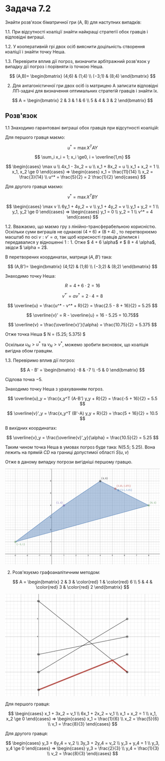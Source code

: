# Задача 7.2

Знайти розв'язок біматричної гри (A, B) для наступних випадків:

1.1. При відсутності коаліції знайти найкращі стратегії обох гравців і відповідні виграші.

1.2. У кооперативній грі двох осіб вияснити доцільність створення коаліції і знайти точку Неша.

1.3. Перевірити вплив дії погроз, визначити арбітражний розв'язок у випадку дії погроз і
порівняти із точкою Неша.

$$ (A,B)= \begin{bmatrix}
   (4;6)   & (1;4) \\
   (−3;1) & (8;4)
\end{bmatrix}
$$

2. Для антагоністичної гри двох осіб із матрицею А записати відповідні ЛП-задачі для визначення оптимальних стратегій гравців і знайти їх.

$$ A = \begin{bmatrix}
   2 & 3 & 1 & 6 \\
   5 & 4 & 3 & 2
\end{bmatrix}
$$

## Розв'язок

1.1 Знаходимо гарантовані виграші обох гравців при відсутності коаліцій: 

Для першого гравця маємо:

$$ u^* = \max X^T AY $$

$$ \sum_i x_i = 1; x_i \ge0, i = \overline{1,m} $$

$$ \begin{cases}
    \max u \\
  4x_1 - 3x_2 = u \\
    x_1 + 8x_2 = u \\
    x_1 + x_2 = 1 \\
    x_1, x_2 \ge 0
\end{cases} ⇒ \begin{cases}
   x_1 = \frac{11}{14} \\
   x_2 = \frac{3}{14} \\
   u^* = \frac{5}{2} = 2 \frac{1}{2}
\end{cases}
$$

Для другого гравця маємо:

$$ v^* = \max X^T BY $$

$$ \begin{cases}
    \max v \\
  6y_1 + 4y_2 = v \\
    y_1 + 4y_2 = v \\
    y_1 + y_2 = 1 \\
    y_1, y_2 \ge 0
\end{cases} ⇒ \begin{cases}
   y_1 = 0 \\
   y_2 = 1 \\
   v^* = 4
\end{cases}
$$

1.2. Вважаємо, що маємо гру з лінійно-трансферабельною корисністю. Оскільки суми виграшів не однакові $(4 + 6)$ ≠ $(8 + 4)$ , то перетворюємо масштаб по осі $v:v'=\alpha$, так щоб корисності гравців ділилися і передавалися у відношенні $1:1$. Отже $ 4 + 6 \alpha$ ≠ $ 8 + 4 \alpha$, звідси $ \alpha = 2$.

В перетворених координатах, матриця $(A, B')$ така:

$$ (A,B')= \begin{bmatrix}
   (4;12)   & (1;8) \\
   (−3;2) & (8;2)
\end{bmatrix}
$$

Знаходимо точку Неша:

$$ R=4+6\cdot2=16 $$ 

$$ v^{*'} = \alpha v^* = 2 \cdot 4 = 8 $$

$$ \overline{u} = \frac{u^* - v^* + R}{2} = \frac{2.5 - 8 + 16}{2} = 5.25 $$

$$ \overline{v}' = R - \overline{u} =  16 - 5.25 = 10.75$$

$$ \overline{v} = \frac{\overline{v}'}{\alpha} = \frac{10.75}{2} = 5.375 $$

Отже точка Неша $ N = (5.25; 5.375) $

Оскільки $u_N > u^*$ та $v_N > v^*$, можемо зробити висновок, що коаліція вигідна обом гравцям.

1.3. Перевіримо вплив дії погроз:

$$ A - B' = \begin{bmatrix}
   -8 & -7 \\
   -5 & 0
\end{bmatrix}
$$

Сідлова точка $−5$.

Знаходимо точку Неша з урахуванням погроз.

$$ \overline{u}_y = \frac{x_y^T (A-B') y_y + R}{2} = \frac{-5 + 16}{2} = 5.5 $$

$$ \overline{v}'_y = \frac{x_y^T (B'-A) y_y + R}{2} = \frac{5 + 16}{2} = 10.5 $$

В вихідних координатах:

$$ \overline{v}_y = \frac{\overline{v}'_y}{\alpha} = \frac{10.5}{2} = 5.25 $$

Таким чином точка Неша в умовах погроз буде така: N(5.5; 5.25). Вона лежить на прямій $CD$ на границі допустимої області $S(u,v)$

Отже в даному випадку погрози вигідніші першому гравцю.

![img-7-1](img-7-1.png)

2. Розв'язуємо графоаналітичним методом:

$$ A = \begin{bmatrix}
   2 & 3 & \color{red} 1 & \color{red} 6 \\
   5 & 4 & \color{red} 3 & \color{red} 2
\end{bmatrix}
$$

![img-7-1-1](img-7-1-1.png)

Для першого гравця:

$$ \begin{cases}
  x_1 + 3x_2 = v_1 \\
    6x_1 + 2x_2 = v_1 \\
    x_1 + x_2 = 1 \\
    x_1, x_2 \ge 0
\end{cases} ⇒ \begin{cases}
   x_1 = \frac{1}{6} \\
   x_2 = \frac{5}{6} \\
   v_1 = \frac{8}{3} 
\end{cases}
$$

Для другого гравця:

$$ \begin{cases}
  y_3 + 6y_4 = v_2 \\
    3y_3 + 2y_4 = v_2 \\
    y_3 + y_4 = 1 \\
    y_3, y_4 \ge 0
\end{cases} ⇒ \begin{cases}
   y_3 = \frac{2}{3} \\
   y_4 = \frac{1}{3} \\
   v_2 = \frac{8}{3} 
\end{cases}
$$